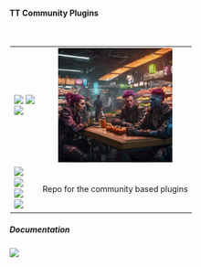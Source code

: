 <h4>TT Community Plugins</h4>
<br>
<table style="border: 1px solid transparent">
  <tr>
    <td>
<a href="http://talky.readthedocs.io"><img src="https://img.shields.io/badge/Wiki-%23000000.svg?style=for-the-badge&logo=wikipedia&logoColor=white"></a>
<a href="https://github.com/mraniki/tt/"><img src="https://img.shields.io/badge/github-%23000000.svg?style=for-the-badge&logo=github&logoColor=white"></a><br>
<a href="https://hub.docker.com/r/mraniki/tt"><img src="https://img.shields.io/docker/pulls/mraniki/tt?style=for-the-badge"></a>

</td>
<td align="center"><img width="200" alt="Logo" src="/docs/_static/logo-full.png"></td>
  </tr>
  <tr>
    <td>
      <a href="https://github.com/mraniki/tt_plugins/"><img src="https://img.shields.io/github/actions/workflow/status/mraniki/talkytrend/%F0%9F%91%B7Flow.yml?style=for-the-badge&logo=GitHub&logoColor=white"></a><br>
      <a href="https://talky.readthedocs.io/projects/tt_plugins/"><img src="https://readthedocs.org/projects/talkytrend/badge/?version=latest&style=for-the-badge"></a><br>
      <a href="https://codebeat.co/projects/github-com-mraniki-tt_plugins-main"><img src="https://codebeat.co/badges/24c90aab-02d7-4cd1-9ad8-5907e180c9e6"/></a> <br>
      <a href="https://codecov.io/gh/mraniki/tt_plugins"><img src="https://codecov.io/gh/mraniki/tt_plugins/branch/main/graph/badge.svg?token=WAHUEMAJN6"/></a><br>
    </td>
    <td align="left"> 
    Repo for the community based plugins<br>
    </td>
     
  </tr>
</table>


<h5>Documentation</h5>
<a href="https://talky.readthedocs.io/projects/tt_plugins/en/latest/"><img src="https://img.shields.io/badge/Documentation-000000?style=for-the-badge&logo=readthedocs&logoColor=white"></a><br>



</div>
